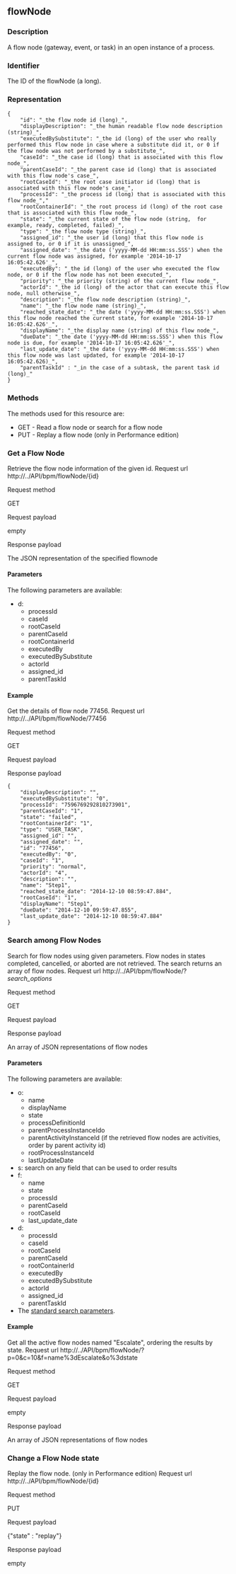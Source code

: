 ## flowNode

### Description

A flow node (gateway, event, or task) in an open instance of a process. 

### Identifier

The ID of the flowNode (a long).

### Representation

    
    {
        "id": "_the flow node id (long)_",
        "displayDescription": "_the human readable flow node description (string)_",
        "executedBySubstitute": "_the id (long) of the user who really performed this flow node in case where a substitute did it, or 0 if the flow node was not performed by a substitute_",
        "caseId": "_the case id (long) that is associated with this flow node_",
        "parentCaseId": "_the parent case id (long) that is associated with this flow node's case_",
        "rootCaseId": "_the root case initiator id (long) that is associated with this flow node's case_",
        "processId": "_the process id (long) that is associated with this flow node_","
        "rootContainerId": "_the root process id (long) of the root case that is associated with this flow node_",
        "state": "_the current state of the flow node (string,  for example, ready, completed, failed)_",
        "type": "_the flow node type (string)_",
        "assigned_id": "_the user id (long) that this flow node is assigned to, or 0 if it is unassigned_",
        "assigned_date": "_the date ('yyyy-MM-dd HH:mm:ss.SSS') when the current flow node was assigned, for example '2014-10-17 16:05:42.626'_",
        "executedBy": "_the id (long) of the user who executed the flow node, or 0 if the flow node has not been executed_",
        "priority": "_the priority (string) of the current flow node_",
        "actorId": "_the id (long) of the actor that can execute this flow node, null otherwise_",
        "description": "_the flow node description (string)_",
        "name": "_the flow node name (string)_",
        "reached_state_date": "_the date ('yyyy-MM-dd HH:mm:ss.SSS') when this flow node reached the current state, for example '2014-10-17 16:05:42.626'_",
        "displayName": "_the display name (string) of this flow node_",
        "dueDate": "_the date ('yyyy-MM-dd HH:mm:ss.SSS') when this flow node is due, for example '2014-10-17 16:05:42.626'_",
        "last_update_date": "_the date ('yyyy-MM-dd HH:mm:ss.SSS') when this flow node was last updated, for example '2014-10-17 16:05:42.626)_",
        "parentTaskId" : "_in the case of a subtask, the parent task id (long)_"
    }
    
    

### Methods

The methods used for this resource are:

* GET - Read a flow node or search for a flow node
* PUT - Replay a flow node (only in Performance edition)

### Get a Flow Node

Retrieve the flow node information of the given id.
Request url
http://../API/bpm/flowNode/{id}

Request method

GET

Request payload

empty

Response payload

The JSON representation of the specified flownode

#### Parameters

The following parameters are available:

* d:
  * processId
  * caseId
  * rootCaseId
  * parentCaseId
  * rootContainerId
  * executedBy
  * executedBySubstitute
  * actorId
  * assigned\_id
  * parentTaskId

#### Example

Get the details of flow node 77456\.
Request url
http://../API/bpm/flowNode/77456

Request method

GET

Request payload

Response payload

    
    {
    	"displayDescription": "",
    	"executedBySubstitute": "0",
    	"processId": "7596769292810273901",
    	"parentCaseId": "1",
    	"state": "failed",
    	"rootContainerId": "1",
    	"type": "USER_TASK",
    	"assigned_id": "",
    	"assigned_date": "",
    	"id": "77456",
    	"executedBy": "0",
    	"caseId": "1",
    	"priority": "normal",
    	"actorId": "4",
    	"description": "",
    	"name": "Step1",
    	"reached_state_date": "2014-12-10 08:59:47.884",
    	"rootCaseId": "1",
    	"displayName": "Step1",
    	"dueDate": "2014-12-10 09:59:47.855",
    	"last_update_date": "2014-12-10 08:59:47.884"
    }
    			

### Search among Flow Nodes

Search for flow nodes using given parameters. Flow nodes in states completed, cancelled, or aborted are not retrieved. The search returns an array of flow nodes.
Request url
http://../API/bpm/flowNode/?_search\_options_

Request method

GET

Request payload

Response payload

An array of JSON representations of flow nodes

#### Parameters

The following parameters are available:

* o: 
  * name
  * displayName
  * state
  * processDefinitionId
  * parentProcessInstanceIdo
  * parentActivityInstanceId (if the retrieved flow nodes are activities, order by parent activity id)
  * rootProcessInstanceId
  * lastUpdateDate
* s: search on any field that can be used to order results
* f: 
  * name
  * state
  * processId
  * parentCaseId
  * rootCaseId
  * last\_update\_date
* d:
  * processId
  * caseId
  * rootCaseId
  * parentCaseId
  * rootContainerId
  * executedBy
  * executedBySubstitute
  * actorId
  * assigned\_id
  * parentTaskId
* The [standard search parameters](rest-api-overview.md#standard_search_params).

#### Example

Get all the active flow nodes named "Escalate", ordering the results by state.
Request url
http://../API/bpm/flowNode/?p=0&c=10&f=name%3dEscalate&o%3dstate

Request method

GET

Request payload

empty

Response payload

An array of JSON representations of flow nodes

### Change a Flow Node state

Replay the flow node. (only in Performance edition)
Request url
http://../API/bpm/flowNode/{id}

Request method

PUT

Request payload

{"state" : "replay"}

Response payload

empty